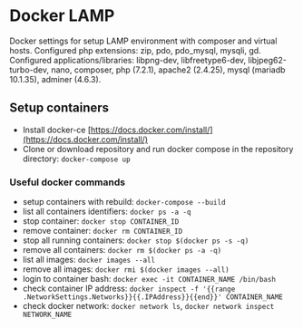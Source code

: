 # Docker LAMP

Docker settings for setup LAMP environment with composer and virtual hosts. Configured php extensions: zip, pdo, pdo_mysql, mysqli, gd. Configured applications/libraries: libpng-dev, libfreetype6-dev, libjpeg62-turbo-dev, nano, composer, php (7.2.1), apache2 (2.4.25), mysql (mariadb 10.1.35), adminer (4.6.3).

## Setup containers
- Install docker-ce [https://docs.docker.com/install/](https://docs.docker.com/install/) 
- Clone or download repository and run docker compose in the repository directory: `docker-compose up`

### Useful docker commands
- setup containers with rebuild: `docker-compose --build`
- list all containers identifiers: `docker ps -a -q`
- stop container: `docker stop CONTAINER_ID`
- remove container: `docker rm CONTAINER_ID`
- stop all running containers: `docker stop $(docker ps -s -q)`
- remove all containers: `docker rm $(docker ps -a -q)`
- list all images: `docker images --all`
- remove all images: `docker rmi $(docker images --all)`
- login to container bash: `docker exec -it CONTAINER_NAME /bin/bash`
- check container IP address: `docker inspect -f '{{range .NetworkSettings.Networks}}{{.IPAddress}}{{end}}' CONTAINER_NAME`
- check docker network: `docker network ls`, `docker network inspect NETWORK_NAME`